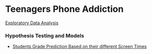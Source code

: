 # Teenagers Phone Addiction
[Exploratory Data Analysis](/EDA.ipynb)

### Hypothesis Testing and Models
-  [Students Grade Prediction Based on their different Screen Times](/H1.ipynb) 
